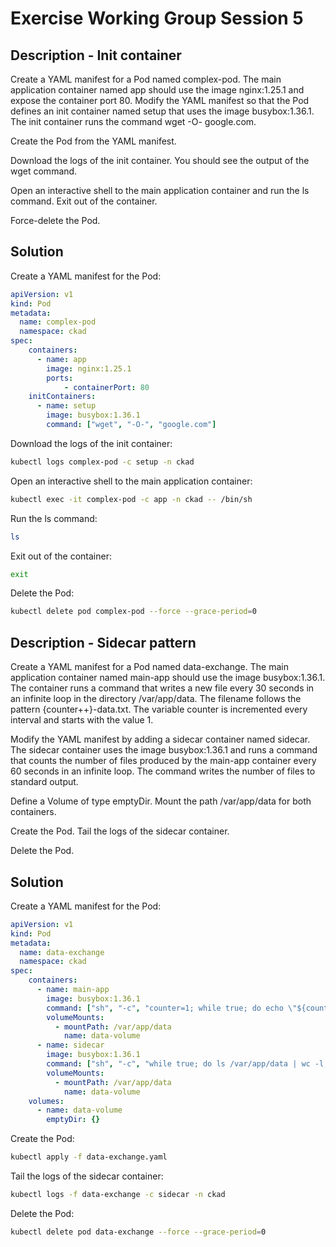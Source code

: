 # Exercise Working Group Session 5

## Description - Init container

Create a YAML manifest for a Pod named complex-pod. The main application container named app should use the image nginx:1.25.1 and expose the container port 80. Modify the YAML manifest so that the Pod defines an init container named setup that uses the image busybox:1.36.1. The init container runs the command wget -O- google.com.

Create the Pod from the YAML manifest.

Download the logs of the init container. You should see the output of the wget command.

Open an interactive shell to the main application container and run the ls command. Exit out of the container.

Force-delete the Pod.

## Solution

Create a YAML manifest for the Pod:

```yaml
apiVersion: v1
kind: Pod
metadata:
  name: complex-pod
  namespace: ckad
spec:
    containers:
      - name: app
        image: nginx:1.25.1
        ports:
            - containerPort: 80
    initContainers:
      - name: setup
        image: busybox:1.36.1
        command: ["wget", "-O-", "google.com"]
```

Download the logs of the init container:

```bash
kubectl logs complex-pod -c setup -n ckad
```

Open an interactive shell to the main application container:

```bash
kubectl exec -it complex-pod -c app -n ckad -- /bin/sh
```

Run the ls command:

```bash
ls
```

Exit out of the container:

```bash
exit
```

Delete the Pod:

```bash
kubectl delete pod complex-pod --force --grace-period=0
```



## Description - Sidecar pattern

Create a YAML manifest for a Pod named data-exchange. The main application container named main-app should use the image busybox:1.36.1. The container runs a command that writes a new file every 30 seconds in an infinite loop in the directory /var/app/data. The filename follows the pattern {counter++}-data.txt. The variable counter is incremented every interval and starts with the value 1.

Modify the YAML manifest by adding a sidecar container named sidecar. The sidecar container uses the image busybox:1.36.1 and runs a command that counts the number of files produced by the main-app container every 60 seconds in an infinite loop. The command writes the number of files to standard output.

Define a Volume of type emptyDir. Mount the path /var/app/data for both containers.

Create the Pod. Tail the logs of the sidecar container.

Delete the Pod.

## Solution

Create a YAML manifest for the Pod:

```yaml
apiVersion: v1
kind: Pod
metadata:
  name: data-exchange
  namespace: ckad
spec:
    containers:
      - name: main-app
        image: busybox:1.36.1
        command: ["sh", "-c", "counter=1; while true; do echo \"${counter}-data.txt\" > /var/app/data/${counter}-data.txt; counter=$((counter + 1)); sleep 30; done"]
        volumeMounts:
          - mountPath: /var/app/data
            name: data-volume
      - name: sidecar
        image: busybox:1.36.1
        command: ["sh", "-c", "while true; do ls /var/app/data | wc -l; sleep 60; done"]
        volumeMounts:
          - mountPath: /var/app/data
            name: data-volume
    volumes:
      - name: data-volume
        emptyDir: {}
```

Create the Pod:

```bash
kubectl apply -f data-exchange.yaml
```

Tail the logs of the sidecar container:

```bash
kubectl logs -f data-exchange -c sidecar -n ckad
```

Delete the Pod:

```bash
kubectl delete pod data-exchange --force --grace-period=0
```